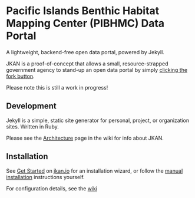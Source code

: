 # Pacific Islands Benthic Habitat Mapping Center (PIBHMC) Data Portal
A lightweight, backend-free open data portal, powered by Jekyll.

JKAN is a proof-of-concept that allows a small, resource-strapped government agency to stand-up an open data portal by simply
[clicking the fork button](https://help.github.com/articles/fork-a-repo/).

Please note this is still a work in progress! 

## Development
Jekyll is a simple, static site generator for personal, project, or organization sites. Written in Ruby.

Please see the [Architecture](https://github.com/timwis/jkan/wiki/Architecture) page in the wiki for info about JKAN.

## Installation
See [Get Started](https://jkan.io/#get-started) on [jkan.io](https://jkan.io) for an installation wizard,
or follow the [manual installation](https://github.com/timwis/jkan/wiki/Manual-Installation) instructions yourself.

For configuration details, see the [wiki](https://github.com/timwis/jkan/wiki)
